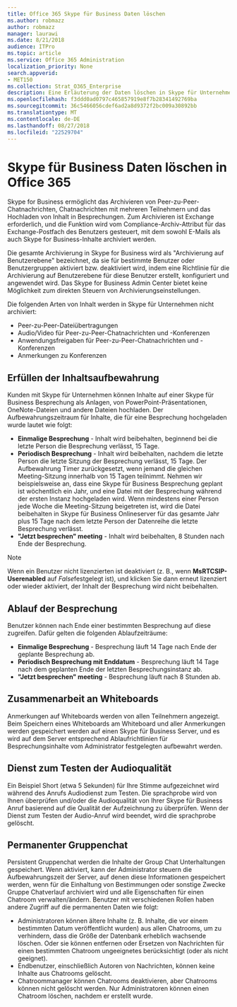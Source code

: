 ```yaml
---
title: Office 365 Skype für Business Daten löschen
ms.author: robmazz
author: robmazz
manager: laurawi
ms.date: 8/21/2018
audience: ITPro
ms.topic: article
ms.service: Office 365 Administration
localization_priority: None
search.appverid:
- MET150
ms.collection: Strat_O365_Enterprise
description: Eine Erläuterung der Daten löschen in Skype für Unternehmen.
ms.openlocfilehash: f3ddd0ad0797c465857919e8f7b28341492769ba
ms.sourcegitcommit: 36c5466056cdef6ad2a8d9372f2bc009a30892bb
ms.translationtype: MT
ms.contentlocale: de-DE
ms.lasthandoff: 08/27/2018
ms.locfileid: "22529704"
---
```

# <a name="skype-for-business-data-deletion-in-office-365"></a>Skype für Business Daten löschen in Office 365

Skype for Business ermöglicht das Archivieren von Peer-zu-Peer-Chatnachrichten, Chatnachrichten mit mehreren Teilnehmern und das Hochladen von Inhalt in Besprechungen. Zum Archivieren ist Exchange erforderlich, und die Funktion wird vom Compliance-Archiv-Attribut für das Exchange-Postfach des Benutzers gesteuert, mit dem sowohl E-Mails als auch Skype for Business-Inhalte archiviert werden.

Die gesamte Archivierung in Skype for Business wird als "Archivierung auf Benutzerebene" bezeichnet, da sie für bestimmte Benutzer oder Benutzergruppen aktiviert bzw. deaktiviert wird, indem eine Richtlinie für die Archivierung auf Benutzerebene für diese Benutzer erstellt, konfiguriert und angewendet wird. Das Skype for Business Admin Center bietet keine Möglichkeit zum direkten Steuern von Archivierungseinstellungen.

Die folgenden Arten von Inhalt werden in Skype für Unternehmen nicht archiviert: 
- Peer-zu-Peer-Dateiübertragungen
- Audio/Video für Peer-zu-Peer-Chatnachrichten und -Konferenzen
- Anwendungsfreigaben für Peer-zu-Peer-Chatnachrichten und -Konferenzen
- Anmerkungen zu Konferenzen 

## <a name="meeting-content-retention"></a>Erfüllen der Inhaltsaufbewahrung
Kunden mit Skype für Unternehmen können Inhalte auf einer Skype für Business Besprechung als Anlagen, von PowerPoint-Präsentationen, OneNote-Dateien und andere Dateien hochladen. Der Aufbewahrungszeitraum für Inhalte, die für eine Besprechung hochgeladen wurde lautet wie folgt:
- **Einmalige Besprechung** - Inhalt wird beibehalten, beginnend bei die letzte Person die Besprechung verlässt, 15 Tage.
- **Periodisch Besprechung** - Inhalt wird beibehalten, nachdem die letzte Person die letzte Sitzung der Besprechung verlässt, 15 Tage. Der Aufbewahrung Timer zurückgesetzt, wenn jemand die gleichen Meeting-Sitzung innerhalb von 15 Tagen teilnimmt. Nehmen wir beispielsweise an, dass eine Skype für Business Besprechung geplant ist wöchentlich ein Jahr, und eine Datei mit der Besprechung während der ersten Instanz hochgeladen wird. Wenn mindestens einer Person jede Woche die Meeting-Sitzung beigetreten ist, wird die Datei beibehalten in Skype für Business Onlineserver für das gesamte Jahr plus 15 Tage nach dem letzte Person der Datenreihe die letzte Besprechung verlässt.
- **"Jetzt besprechen" meeting** - Inhalt wird beibehalten, 8 Stunden nach Ende der Besprechung.

> [!NOTE]
> Wenn ein Benutzer nicht lizenzierten ist deaktiviert (z. B., wenn **MsRTCSIP-Userenabled** auf *False*festgelegt ist), und klicken Sie dann erneut lizenziert oder wieder aktiviert, der Inhalt der Besprechung wird nicht beibehalten.

## <a name="meeting-expiration"></a>Ablauf der Besprechung
Benutzer können nach Ende einer bestimmten Besprechung auf diese zugreifen. Dafür gelten die folgenden Ablaufzeiträume:
- **Einmalige Besprechung** - Besprechung läuft 14 Tage nach Ende der geplante Besprechung ab.
- **Periodisch Besprechung mit Enddatum** - Besprechung läuft 14 Tage nach dem geplanten Ende der letzten Besprechungsinstanz ab.
- **"Jetzt besprechen" meeting** - Besprechung läuft nach 8 Stunden ab.

## <a name="whiteboard-collaboration"></a>Zusammenarbeit an Whiteboards
Anmerkungen auf Whiteboards werden von allen Teilnehmern angezeigt. Beim Speichern eines Whiteboards am Whiteboard und aller Anmerkungen werden gespeichert werden auf einen Skype für Business Server, und es wird auf dem Server entsprechend Ablaufrichtlinien für Besprechungsinhalte vom Administrator festgelegten aufbewahrt werden.

## <a name="audio-test-service"></a>Dienst zum Testen der Audioqualität
Ein Beispiel Short (etwa 5 Sekunden) für Ihre Stimme aufgezeichnet wird während des Anrufs Audiodienst zum Testen. Die sprachprobe wird von Ihnen überprüfen und/oder die Audioqualität von Ihrer Skype für Business Anruf basierend auf die Qualität der Aufzeichnung zu überprüfen. Wenn der Dienst zum Testen der Audio-Anruf wird beendet, wird die sprachprobe gelöscht.

## <a name="persistent-group-chat"></a>Permanenter Gruppenchat
Persistent Gruppenchat werden die Inhalte der Group Chat Unterhaltungen gespeichert. Wenn aktiviert, kann der Administrator steuern die Aufbewahrungszeit der Server, auf denen diese Informationen gespeichert werden, wenn für die Einhaltung von Bestimmungen oder sonstige Zwecke Gruppe Chatverlauf archiviert wird und alle Eigenschaften für einen Chatroom verwalten/ändern. Benutzer mit verschiedenen Rollen haben andere Zugriff auf die permanenten Daten wie folgt:
- Administratoren können ältere Inhalte (z. B. Inhalte, die vor einem bestimmten Datum veröffentlicht wurden) aus allen Chatrooms, um zu verhindern, dass die Größe der Datenbank erheblich wachsende löschen. Oder sie können entfernen oder Ersetzen von Nachrichten für einen bestimmten Chatroom ungeeignetes berücksichtigt (oder als nicht geeignet).
- Endbenutzer, einschließlich Autoren von Nachrichten, können keine Inhalte aus Chatrooms gelöscht.
- Chatroommanager können Chatrooms deaktivieren, aber Chatrooms können nicht gelöscht werden. Nur Administratoren können einen Chatroom löschen, nachdem er erstellt wurde.